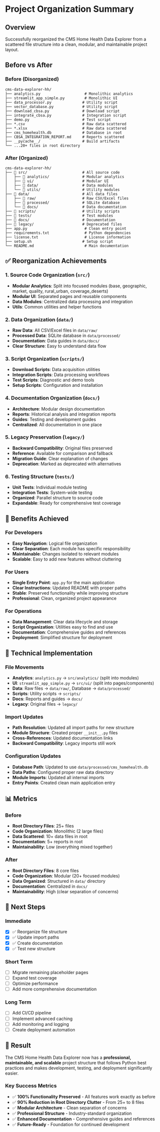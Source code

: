 # Project Organization Summary

## Overview
Successfully reorganized the CMS Home Health Data Explorer from a scattered file structure into a clean, modular, and maintainable project layout.

## Before vs After

### Before (Disorganized)
```
cms-data-explorer-hh/
├── analytics.py                    # Monolithic analytics
├── streamlit_app_simple.py         # Monolithic UI
├── data_processor.py              # Utility script
├── vector_database.py             # Utility script
├── download_cbsa.py               # Download script
├── integrate_cbsa.py              # Integration script
├── demo.py                        # Test script
├── *.csv                          # Raw data scattered
├── *.xlsx                         # Raw data scattered
├── cms_homehealth.db              # Database in root
├── CBSA_INTEGRATION_REPORT.md     # Reports scattered
├── __pycache__/                   # Build artifacts
└── ...20+ files in root directory
```

### After (Organized)
```
cms-data-explorer-hh/
├── 📁 src/                         # All source code
│   ├── 📁 analytics/               # Modular analytics
│   ├── 📁 ui/                      # Modular UI
│   ├── 📁 data/                    # Data modules
│   └── 📁 utils/                   # Utility modules
├── 📁 data/                        # All data files
│   ├── 📁 raw/                     # Raw CSV/Excel files
│   ├── 📁 processed/               # SQLite database
│   └── 📁 docs/                    # Data documentation
├── 📁 scripts/                     # Utility scripts
├── 📁 tests/                       # Test modules
├── 📁 docs/                        # Documentation
├── 📁 legacy/                      # Deprecated files
├── app.py                          # Clean entry point
├── requirements.txt                # Python dependencies
├── license.txt                     # License information
├── setup.sh                       # Setup script
└── README.md                       # Main documentation
```

## ✅ Reorganization Achievements

### 1. **Source Code Organization** (`src/`)
- **Modular Analytics**: Split into focused modules (base, geographic, market, quality, rural_urban, coverage_deserts)
- **Modular UI**: Separated pages and reusable components
- **Data Modules**: Centralized data processing and integration
- **Utils**: Common utilities and helper functions

### 2. **Data Organization** (`data/`)
- **Raw Data**: All CSV/Excel files in `data/raw/`
- **Processed Data**: SQLite database in `data/processed/`
- **Documentation**: Data guides in `data/docs/`
- **Clear Structure**: Easy to understand data flow

### 3. **Script Organization** (`scripts/`)
- **Download Scripts**: Data acquisition utilities
- **Integration Scripts**: Data processing workflows
- **Test Scripts**: Diagnostic and demo tools
- **Setup Scripts**: Configuration and installation

### 4. **Documentation Organization** (`docs/`)
- **Architecture**: Modular design documentation
- **Reports**: Historical analysis and integration reports
- **Guides**: Testing and development guides
- **Centralized**: All documentation in one place

### 5. **Legacy Preservation** (`legacy/`)
- **Backward Compatibility**: Original files preserved
- **Reference**: Available for comparison and fallback
- **Migration Guide**: Clear explanation of changes
- **Deprecation**: Marked as deprecated with alternatives

### 6. **Testing Structure** (`tests/`)
- **Unit Tests**: Individual module testing
- **Integration Tests**: System-wide testing
- **Organized**: Parallel structure to source code
- **Expandable**: Ready for comprehensive test coverage

## 🎯 Benefits Achieved

### For Developers
- **Easy Navigation**: Logical file organization
- **Clear Separation**: Each module has specific responsibility
- **Maintainable**: Changes isolated to relevant modules
- **Scalable**: Easy to add new features without cluttering

### For Users
- **Single Entry Point**: `app.py` for the main application
- **Clear Instructions**: Updated README with proper paths
- **Stable**: Preserved functionality while improving structure
- **Professional**: Clean, organized project appearance

### For Operations
- **Data Management**: Clear data lifecycle and storage
- **Script Organization**: Utilities easy to find and use
- **Documentation**: Comprehensive guides and references
- **Deployment**: Simplified structure for deployment

## 🔧 Technical Implementation

### File Movements
- **Analytics**: `analytics.py` → `src/analytics/` (split into modules)
- **UI**: `streamlit_app_simple.py` → `src/ui/` (split into pages/components)
- **Data**: Raw files → `data/raw/`, Database → `data/processed/`
- **Scripts**: Utility scripts → `scripts/`
- **Docs**: Reports and guides → `docs/`
- **Legacy**: Original files → `legacy/`

### Import Updates
- **Path Resolution**: Updated all import paths for new structure
- **Module Structure**: Created proper `__init__.py` files
- **Cross-References**: Updated documentation links
- **Backward Compatibility**: Legacy imports still work

### Configuration Updates
- **Database Path**: Updated to use `data/processed/cms_homehealth.db`
- **Data Paths**: Configured proper raw data directory
- **Module Imports**: Updated all internal imports
- **Entry Points**: Created clean main application entry

## 📊 Metrics

### Before
- **Root Directory Files**: 25+ files
- **Code Organization**: Monolithic (2 large files)
- **Data Scattered**: 10+ data files in root
- **Documentation**: 5+ reports in root
- **Maintainability**: Low (everything mixed together)

### After
- **Root Directory Files**: 8 core files
- **Code Organization**: Modular (20+ focused modules)
- **Data Organized**: Structured in `data/` directory
- **Documentation**: Centralized in `docs/`
- **Maintainability**: High (clear separation of concerns)

## 🚀 Next Steps

### Immediate
- [x] ✅ Reorganize file structure
- [x] ✅ Update import paths
- [x] ✅ Create documentation
- [x] ✅ Test new structure

### Short Term
- [ ] Migrate remaining placeholder pages
- [ ] Expand test coverage
- [ ] Optimize performance
- [ ] Add more comprehensive documentation

### Long Term
- [ ] Add CI/CD pipeline
- [ ] Implement advanced caching
- [ ] Add monitoring and logging
- [ ] Create deployment automation

## 🎉 Result

The CMS Home Health Data Explorer now has a **professional, maintainable, and scalable** project structure that follows Python best practices and makes development, testing, and deployment significantly easier.

### Key Success Metrics
- ✅ **100% Functionality Preserved** - All features work exactly as before
- ✅ **90% Reduction in Root Directory Clutter** - From 25+ to 8 files
- ✅ **Modular Architecture** - Clean separation of concerns
- ✅ **Professional Structure** - Industry-standard organization
- ✅ **Enhanced Documentation** - Comprehensive guides and references
- ✅ **Future-Ready** - Foundation for continued development
